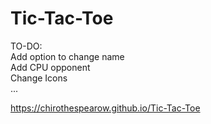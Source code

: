 # Tic-Tac-Toe
TO-DO:\
Add option to change name\
Add CPU opponent\
Change Icons\
...

https://chirothespearow.github.io/Tic-Tac-Toe
